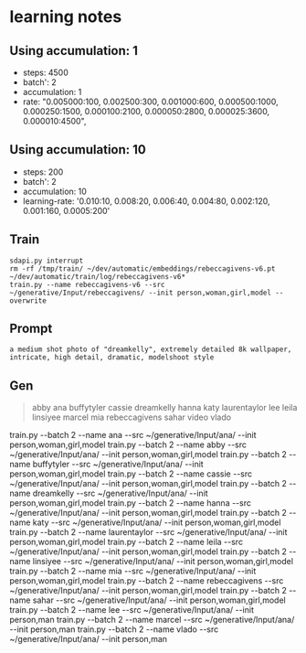 # learning notes

## Using accumulation: 1

- steps: 4500
- batch': 2
- accumulation: 1
- rate: "0.005000:100, 0.002500:300, 0.001000:600, 0.000500:1000, 0.000250:1500, 0.000100:2100, 0.000050:2800, 0.000025:3600, 0.000010:4500",

## Using accumulation: 10

- steps: 200
- batch': 2
- accumulation: 10
- learning-rate: '0.010:10, 0.008:20, 0.006:40, 0.004:80, 0.002:120, 0.001:160, 0.0005:200'

## Train

    sdapi.py interrupt
    rm -rf /tmp/train/ ~/dev/automatic/embeddings/rebeccagivens-v6.pt ~/dev/automatic/train/log/rebeccagivens-v6*
    train.py --name rebeccagivens-v6 --src ~/generative/Input/rebeccagivens/ --init person,woman,girl,model --overwrite

## Prompt

    a medium shot photo of "dreamkelly", extremely detailed 8k wallpaper, intricate, high detail, dramatic, modelshoot style


## Gen

> abby  ana  buffytyler  cassie  dreamkelly  hanna  katy  laurentaylor  lee  leila  linsiyee  marcel  mia  rebeccagivens  sahar  video  vlado

train.py --batch 2 --name ana --src ~/generative/Input/ana/ --init person,woman,girl,model
train.py --batch 2 --name abby --src ~/generative/Input/ana/ --init person,woman,girl,model
train.py --batch 2 --name buffytyler --src ~/generative/Input/ana/ --init person,woman,girl,model
train.py --batch 2 --name cassie --src ~/generative/Input/ana/ --init person,woman,girl,model
train.py --batch 2 --name dreamkelly --src ~/generative/Input/ana/ --init person,woman,girl,model
train.py --batch 2 --name hanna --src ~/generative/Input/ana/ --init person,woman,girl,model
train.py --batch 2 --name katy --src ~/generative/Input/ana/ --init person,woman,girl,model
train.py --batch 2 --name laurentaylor --src ~/generative/Input/ana/ --init person,woman,girl,model
train.py --batch 2 --name leila --src ~/generative/Input/ana/ --init person,woman,girl,model
train.py --batch 2 --name linsiyee --src ~/generative/Input/ana/ --init person,woman,girl,model
train.py --batch 2 --name mia --src ~/generative/Input/ana/ --init person,woman,girl,model
train.py --batch 2 --name rebeccagivens --src ~/generative/Input/ana/ --init person,woman,girl,model
train.py --batch 2 --name sahar --src ~/generative/Input/ana/ --init person,woman,girl,model
train.py --batch 2 --name lee --src ~/generative/Input/ana/ --init person,man
train.py --batch 2 --name marcel --src ~/generative/Input/ana/ --init person,man
train.py --batch 2 --name vlado --src ~/generative/Input/ana/ --init person,man
